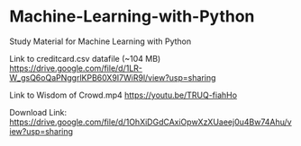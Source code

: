 # Machine-Learning-with-Python
Study Material for Machine Learning with Python

Link to creditcard.csv datafile (~104 MB)
https://drive.google.com/file/d/1LR-W_gsQ6oQaPNggrlKPB60X9I7WiR9l/view?usp=sharing

Link to Wisdom of Crowd.mp4
https://youtu.be/TRUQ-fiahHo

Download Link:
https://drive.google.com/file/d/1OhXiDGdCAxiOpwXzXUaeej0u4Bw74Ahu/view?usp=sharing
